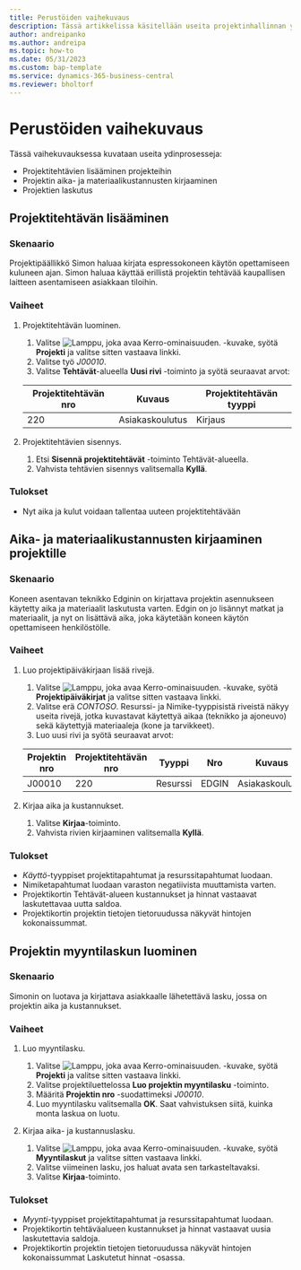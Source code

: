 ```yaml
---
title: Perustöiden vaihekuvaus
description: Tässä artikkelissa käsitellään useita projektinhallinnan ydinprosesseja.
author: andreipanko
ms.author: andreipa
ms.topic: how-to
ms.date: 05/31/2023
ms.custom: bap-template
ms.service: dynamics-365-business-central
ms.reviewer: bholtorf
---
```

# <a name="walkthrough-of-basic-jobs"></a>Perustöiden vaihekuvaus

Tässä vaihekuvauksessa kuvataan useita ydinprosesseja:

- Projektitehtävien lisääminen projekteihin
- Projektin aika- ja materiaalikustannusten kirjaaminen
- Projektien laskutus

## <a name="adding-a-project-task"></a>Projektitehtävän lisääminen

### <a name="scenario"></a>Skenaario

Projektipäällikkö Simon haluaa kirjata espressokoneen käytön opettamiseen kuluneen ajan. Simon haluaa käyttää erillistä projektin tehtävää kaupallisen laitteen asentamiseen asiakkaan tiloihin.

### <a name="steps"></a>Vaiheet

1. Projektitehtävän luominen.

    1. Valitse ![Lamppu, joka avaa Kerro-ominaisuuden.](../../media/ui-search/search_small.png "Kerro, mitä haluat tehdä") -kuvake, syötä **Projekti** ja valitse sitten vastaava linkki.  
    2. Valitse työ *J00010*.
    3. Valitse **Tehtävät**-alueella **Uusi rivi** -toiminto ja syötä seuraavat arvot:
 
    |Projektitehtävän nro|Kuvaus|Projektitehtävän tyyppi|
    |------------|-----------|-------------|  
    |220|Asiakaskoulutus|Kirjaus|

2. Projektitehtävien sisennys.
   1. Etsi **Sisennä projektitehtävät** -toiminto Tehtävät-alueella.
   2. Vahvista tehtävien sisennys valitsemalla **Kyllä**.

### <a name="results"></a>Tulokset

 - Nyt aika ja kulut voidaan tallentaa uuteen projektitehtävään

## <a name="record-time-and-material-expenses-to-a-project"></a>Aika- ja materiaalikustannusten kirjaaminen projektille

### <a name="scenario-1"></a>Skenaario

Koneen asentavan teknikko Edginin on kirjattava projektin asennukseen käytetty aika ja materiaalit laskutusta varten. Edgin on jo lisännyt matkat ja materiaalit, ja nyt on lisättävä aika, joka käytetään koneen käytön opettamiseen henkilöstölle.

### <a name="steps-1"></a>Vaiheet

1. Luo projektipäiväkirjaan lisää rivejä.

    1. Valitse ![Lamppu, joka avaa Kerro-ominaisuuden.](../../media/ui-search/search_small.png "Kerro, mitä haluat tehdä") -kuvake, syötä **Projektipäiväkirjat** ja valitse sitten vastaava linkki.  
    2. Valitse erä *CONTOSO*. Resurssi- ja Nimike-tyyppisistä riveistä näkyy useita rivejä, jotka kuvastavat käytettyä aikaa (teknikko ja ajoneuvo) sekä käytettyjä materiaaleja (kone ja tarvikkeet).
    3. Luo uusi rivi ja syötä seuraavat arvot:
 
    |Projektin nro|Projektitehtävän nro|Tyyppi|Nro|Kuvaus|Määrä|
    |-------|------------|----|---|-----------|--------|  
    |J00010|220|Resurssi|EDGIN|Asiakaskoulutus|1|

2. Kirjaa aika ja kustannukset.
   1. Valitse **Kirjaa**-toiminto.
   2. Vahvista rivien kirjaaminen valitsemalla **Kyllä**.

### <a name="results-1"></a>Tulokset

- *Käyttö*-tyyppiset projektitapahtumat ja resurssitapahtumat luodaan.
- Nimiketapahtumat luodaan varaston negatiivista muuttamista varten.
- Projektikortin Tehtävät-alueen kustannukset ja hinnat vastaavat laskutettavaa uutta saldoa.
- Projektikortin projektin tietojen tietoruudussa näkyvät hintojen kokonaissummat.

## <a name="creating-a-sales-invoice-for-a-project"></a>Projektin myyntilaskun luominen

### <a name="scenario-2"></a>Skenaario

Simonin on luotava ja kirjattava asiakkaalle lähetettävä lasku, jossa on projektin aika ja kustannukset.

### <a name="steps-2"></a>Vaiheet

1. Luo myyntilasku.

    1. Valitse ![Lamppu, joka avaa Kerro-ominaisuuden.](../../media/ui-search/search_small.png "Kerro, mitä haluat tehdä") -kuvake, syötä **Projekti** ja valitse sitten vastaava linkki.  
    2. Valitse projektiluettelossa **Luo projektin myyntilasku** -toiminto.
    3. Määritä **Projektin nro** -suodattimeksi *J00010*.
    4. Luo myyntilasku valitsemalla **OK**. Saat vahvistuksen siitä, kuinka monta laskua on luotu.

2. Kirjaa aika- ja kustannuslasku.

   1. Valitse ![Lamppu, joka avaa Kerro-ominaisuuden.](../../media/ui-search/search_small.png "Kerro, mitä haluat tehdä") -kuvake, syötä **Myyntilaskut** ja valitse sitten vastaava linkki.  
   2. Valitse viimeinen lasku, jos haluat avata sen tarkasteltavaksi.
   3. Valitse **Kirjaa**-toiminto.

### <a name="results-2"></a>Tulokset

- *Myynti*-tyyppiset projektitapahtumat ja resurssitapahtumat luodaan.
- Projektikortin tehtäväalueen kustannukset ja hinnat vastaavat uusia laskutettavia saldoja.
- Projektikortin projektin tietojen tietoruudussa näkyvät hintojen kokonaissummat Laskutetut hinnat -osassa.
